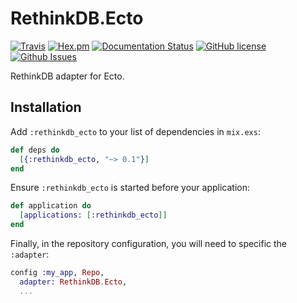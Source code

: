 # RethinkDB.Ecto

[![Travis](https://img.shields.io/travis/almightycouch/rethinkdb_ecto.svg)](https://travis-ci.org/almightycouch/rethinkdb_ecto)
[![Hex.pm](https://img.shields.io/hexpm/v/rethinkdb_ecto.svg)](https://hex.pm/packages/rethinkdb_ecto)
[![Documentation Status](https://img.shields.io/badge/docs-hexdocs-blue.svg)](http://hexdocs.pm/rethinkdb_ecto)
[![GitHub license](https://img.shields.io/badge/license-MIT-blue.svg)](https://raw.githubusercontent.com/almightycouch/rethinkdb_ecto/master/LICENSE)
[![Github Issues](https://img.shields.io/github/issues/almightycouch/rethinkdb_ecto.svg)](http://github.com/almightycouch/rethinkdb_ecto/issues)

RethinkDB adapter for Ecto.

## Installation

Add `:rethinkdb_ecto` to your list of dependencies in `mix.exs`:

```elixir
def deps do
  [{:rethinkdb_ecto, "~> 0.1"}]
end
```

Ensure `:rethinkdb_ecto` is started before your application:

```elixir
def application do
  [applications: [:rethinkdb_ecto]]
end
```

Finally, in the repository configuration, you will need to specific the `:adapter`:

```elixir
config :my_app, Repo,
  adapter: RethinkDB.Ecto,
  ...
```
